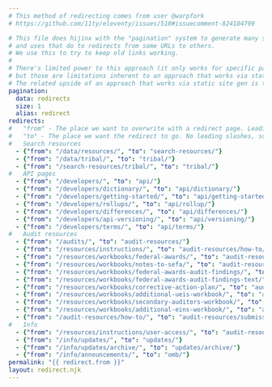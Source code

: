 ```yaml
---
# This method of redirecting comes from user @warpfork
# https://github.com/11ty/eleventy/issues/510#issuecomment-824104799

# This file does hijinx with the "pagination" system to generate many small pages from one set of data...
# and uses that do to redirects from some URLs to others.
# We use this to try to keep old links working.
#
# There's limited power to this approach (it only works for specific pages listed; it can't glob),
# but those are limitations inherent to an approach that works via static site gen, rather than via server configuration.
# The related upside of an approach that works via static site gen is the portability.
pagination:
  data: redirects
  size: 1
  alias: redirect
redirects:
#   "from" - The place we want to overwrite with a redirect page. Leading slashes are necessary to identify the permalink.
#   "to" - The place we want the redirect to go. No leading slashes, so it can play nice with different baseUrl's (local, prod, federalist).
#   Search resources
  - {"from": "/data/resources/", "to": "search-resources/"}
  - {"from": "/data/tribal/", "to": "tribal/"}
  - {"from": "/search-resources/tribal/", "to": "tribal/"}
#   API pages
  - {"from": "/developers/", "to": "api/"}
  - {"from": "/developers/dictionary/", "to": "api/dictionary/"}
  - {"from": "/developers/getting-started/", "to": "api/getting-started/"}
  - {"from": "/developers/rollups/", "to": "api/rollup/"}
  - {"from": "/developers/differences/", "to": "api/differences/"}
  - {"from": "/developers/api-versioning/", "to": "api/versioning/"}
  - {"from": "/developers/terms/", "to": "api/terms/"}
#   Audit resources
  - {"from": "/audits/", "to": "audit-resources/"}
  - {"from": "/resources/instructions/", "to": "audit-resources/how-to/"}
  - {"from": "/resources/workbooks/federal-awards/", "to": "audit-resources/sf-sac/federal-awards/"}
  - {"from": "/resources/workbooks/notes-to-sefa/", "to": "audit-resources/sf-sac/notes-to-sefa/"}
  - {"from": "/resources/workbooks/federal-awards-audit-findings/", "to": "audit-resources/sf-sac/federal-awards-audit-findings/"}
  - {"from": "/resources/workbooks/federal-awards-audit-findings-text/", "to": "audit-resources/sf-sac/federal-awards-audit-findings-text/"}
  - {"from": "/resources/workbooks/corrective-action-plan/", "to": "audit-resources/sf-sac/corrective-action-plan/"}
  - {"from": "/resources/workbooks/additional-ueis-workbook/", "to": "audit-resources/sf-sac/additional-ueis-workbook/"}
  - {"from": "/resources/workbooks/secondary-auditors-workbook/", "to": "audit-resources/sf-sac/secondary-auditors-workbook/"}
  - {"from": "/resources/workbooks/additional-eins-workbook/", "to": "audit-resources/sf-sac/additional-eins-workbook/"}
  - {"from": "/audit-resources/how-to/", "to": "audit-resources/submission-guide/about/"}
#   Info
  - {"from": "/resources/instructions/user-access/", "to": "audit-resources/user-access/"}
  - {"from": "/info/updates/", "to": "updates/"}
  - {"from": "/info/updates/archive/", "to": "updates/archive/"}
  - {"from": "/info/announcements/", "to": "omb/"}
permalink: "{{ redirect.from }}"
layout: redirect.njk
---
```

